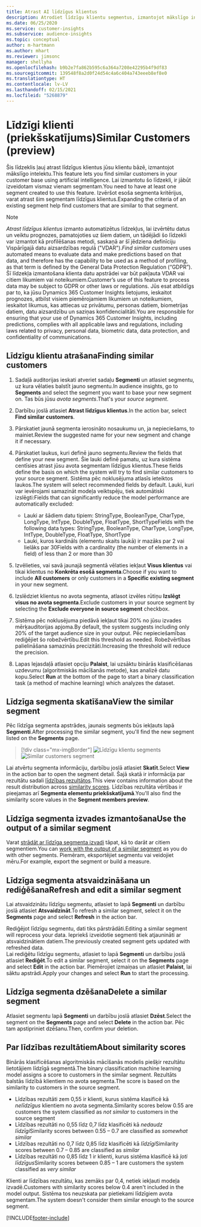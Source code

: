 ```yaml
---
title: Atrast AI līdzīgus klientus
description: Atrodiet līdzīgu klientu segmentus, izmantojot mākslīgo intelektu
ms.date: 06/25/2020
ms.service: customer-insights
ms.subservice: audience-insights
ms.topic: conceptual
author: m-hartmann
ms.author: mhart
ms.reviewer: jimsonc
manager: shellyha
ms.openlocfilehash: b9b2e7fa862b595c6a364a7208e42295b4f9df83
ms.sourcegitcommit: 139548f8a2d0f24d54c4a6c404a743eeeb8ef8e0
ms.translationtype: HT
ms.contentlocale: lv-LV
ms.lasthandoff: 02/15/2021
ms.locfileid: "5268879"
---
```

# <a name="similar-customers-preview"></a><span data-ttu-id="89434-103">Līdzīgi klienti (priekšskatījums)</span><span class="sxs-lookup"><span data-stu-id="89434-103">Similar Customers (preview)</span></span>

<span data-ttu-id="89434-104">Šis līdzeklis ļauj atrast līdzīgus klientus jūsu klientu bāzē, izmantojot mākslīgo intelektu.</span><span class="sxs-lookup"><span data-stu-id="89434-104">This feature lets you find similar customers in your customer base using artificial intelligence.</span></span> <span data-ttu-id="89434-105">Lai izmantotu šo līdzekli, ir jābūt izveidotam vismaz vienam segmentam.</span><span class="sxs-lookup"><span data-stu-id="89434-105">You need to have at least one segment created to use this feature.</span></span> <span data-ttu-id="89434-106">Izvēršot esoša segmenta kritērijus, varat atrast šim segmentam līdzīgus klientus.</span><span class="sxs-lookup"><span data-stu-id="89434-106">Expanding the criteria of an existing segment help find customers that are similar to that segment.</span></span>

> [!NOTE]
> <span data-ttu-id="89434-107">*Atrast līdzīgus klientus* izmanto automatizētus līdzekļus, lai izvērtētu datus un veiktu prognozes, pamatojoties uz šiem datiem, un tādējādi šo līdzekli var izmantot kā profilēšanas metodi, saskaņā ar šī jēdziena definīciju Vispārīgajā datu aizsardzības regulā ("VDAR").</span><span class="sxs-lookup"><span data-stu-id="89434-107">*Find similar customers* uses automated means to evaluate data and make predictions based on that data, and therefore has the capability to be used as a method of profiling, as that term is defined by the General Data Protection Regulation (“GDPR”).</span></span> <span data-ttu-id="89434-108">Šī līdzekļa izmantošana klienta datu apstrādei var būt pakļauta VDAR vai citiem likumiem vai noteikumiem.</span><span class="sxs-lookup"><span data-stu-id="89434-108">Customer’s use of this feature to process data may be subject to GDPR or other laws or regulations.</span></span> <span data-ttu-id="89434-109">Jūs esat atbildīgs par to, ka jūsu Dynamics 365 Customer Insights lietojums, ieskaitot prognozes, atbilst visiem piemērojamiem likumiem un noteikumiem, ieskaitot likumus, kas attiecas uz privātumu, personas datiem, biometrijas datiem, datu aizsardzību un saziņas konfidencialitāti.</span><span class="sxs-lookup"><span data-stu-id="89434-109">You are responsible for ensuring that your use of Dynamics 365 Customer Insights, including predictions, complies with all applicable laws and regulations, including laws related to privacy, personal data, biometric data, data protection, and confidentiality of communications.</span></span>

## <a name="finding-similar-customers"></a><span data-ttu-id="89434-110">Līdzīgu klientu atrašana</span><span class="sxs-lookup"><span data-stu-id="89434-110">Finding similar customers</span></span>

1. <span data-ttu-id="89434-111">Sadaļā auditorijas ieskati atveriet sadaļu **Segmenti** un atlasiet segmentu, uz kura vēlaties balstīt jauno segmentu.</span><span class="sxs-lookup"><span data-stu-id="89434-111">In audience insights, go to **Segments** and select the segment you want to base your new segment on.</span></span> <span data-ttu-id="89434-112">Tas būs jūsu *avota segments*.</span><span class="sxs-lookup"><span data-stu-id="89434-112">That's your *source segment*.</span></span>

1. <span data-ttu-id="89434-113">Darbību joslā atlasiet **Atrast līdzīgus klientus**.</span><span class="sxs-lookup"><span data-stu-id="89434-113">In the action bar, select **Find similar customers**.</span></span>

1. <span data-ttu-id="89434-114">Pārskatiet jaunā segmenta ierosināto nosaukumu un, ja nepieciešams, to mainiet.</span><span class="sxs-lookup"><span data-stu-id="89434-114">Review the suggested name for your new segment and change it if necessary.</span></span>

1. <span data-ttu-id="89434-115">Pārskatiet laukus, kuri definē jauno segmentu.</span><span class="sxs-lookup"><span data-stu-id="89434-115">Review the fields that define your new segment.</span></span> <span data-ttu-id="89434-116">Šie lauki definē pamatu, uz kura sistēma centīsies atrast jūsu avota segmentam līdzīgus klientus.</span><span class="sxs-lookup"><span data-stu-id="89434-116">These fields define the basis on which the system will try to find similar customers to your source segment.</span></span> <span data-ttu-id="89434-117">Sistēma pēc noklusējuma atlasīs ieteiktos laukos.</span><span class="sxs-lookup"><span data-stu-id="89434-117">The system will select recommended fields by default.</span></span>
  <span data-ttu-id="89434-118">Lauki, kuri var ievērojami samazināt modeļa veiktspēju, tiek automātiski izslēgti:</span><span class="sxs-lookup"><span data-stu-id="89434-118">Fields that can significantly reduce the model performance are automatically excluded:</span></span>
  
   - <span data-ttu-id="89434-119">Lauki ar šādiem datu tipiem: StringType, BooleanType, CharType, LongType, IntType, DoubleType, FloatType, ShortType</span><span class="sxs-lookup"><span data-stu-id="89434-119">Fields with the following data types: StringType, BooleanType, CharType, LongType, IntType, DoubleType, FloatType, ShortType</span></span>
   - <span data-ttu-id="89434-120">Lauki, kuros kardināls (elementu skaits laukā) ir mazāks par 2 vai lielāks par 30</span><span class="sxs-lookup"><span data-stu-id="89434-120">Fields with a cardinality (the number of elements in a field) of less than 2 or more than 30</span></span>

1. <span data-ttu-id="89434-121">Izvēlieties, vai savā jaunajā segmentā vēlaties iekļaut **Visus klientus** vai tikai klientus no **Konkrēta esošā segmenta**.</span><span class="sxs-lookup"><span data-stu-id="89434-121">Choose if you want to include **All customers** or only customers in a **Specific existing segment** in your new segment.</span></span>

1. <span data-ttu-id="89434-122">Izslēdziet klientus no avota segmenta, atlasot izvēles rūtiņu **Izslēgt visus no avota segmenta**.</span><span class="sxs-lookup"><span data-stu-id="89434-122">Exclude customers in your source segment by selecting the **Exclude everyone in source segment** checkbox.</span></span>

1. <span data-ttu-id="89434-123">Sistēma pēc noklusējuma piedāvā iekļaut tikai 20% no jūsu izvades mērķauditorijas apjoma.</span><span class="sxs-lookup"><span data-stu-id="89434-123">By default, the system suggests including only 20% of the target audience size in your output.</span></span> <span data-ttu-id="89434-124">Pēc nepieciešamības rediģējiet šo robežvērtību.</span><span class="sxs-lookup"><span data-stu-id="89434-124">Edit this threshold as needed.</span></span> <span data-ttu-id="89434-125">Robežvērtības palielināšana samazinās precizitāti.</span><span class="sxs-lookup"><span data-stu-id="89434-125">Increasing the threshold will reduce the precision.</span></span>

1. <span data-ttu-id="89434-126">Lapas lejasdaļā atlasiet opciju **Palaist**, lai uzsāktu binārās klasificēšanas uzdevumu (algoritmiskās mācīšanās metode), kas analizē datu kopu.</span><span class="sxs-lookup"><span data-stu-id="89434-126">Select **Run** at the bottom of the page to start a binary classification task (a method of machine learning) which analyzes the dataset.</span></span>

## <a name="view-the-similar-segment"></a><span data-ttu-id="89434-127">Līdzīga segmenta skatīšana</span><span class="sxs-lookup"><span data-stu-id="89434-127">View the similar segment</span></span>

<span data-ttu-id="89434-128">Pēc līdzīga segmenta apstrādes, jaunais segments būs iekļauts lapā **Segmenti**.</span><span class="sxs-lookup"><span data-stu-id="89434-128">After processing the similar segment, you'll find the new segment listed on the **Segments** page.</span></span>

> [!div class="mx-imgBorder"]
> <span data-ttu-id="89434-129">![Līdzīgu klientu segments](media/expanded-segment.png "Līdzīgu klientu segments")</span><span class="sxs-lookup"><span data-stu-id="89434-129">![Similar customers segment](media/expanded-segment.png "Similar customers segment")</span></span>

<span data-ttu-id="89434-130">Lai atvērtu segmenta informāciju, darbību joslā atlasiet **Skatīt**.</span><span class="sxs-lookup"><span data-stu-id="89434-130">Select **View** in the action bar to open the segment detail.</span></span> <span data-ttu-id="89434-131">Šajā skatā ir informācija par rezultātu sadali [līdzības rezultātos](#about-similarity-scores).</span><span class="sxs-lookup"><span data-stu-id="89434-131">This view contains information about the result distribution across [similarity scores](#about-similarity-scores).</span></span> <span data-ttu-id="89434-132">Līdzības rezultāta vērtības ir pieejamas arī **Segmenta elementu priekšskatījumā**.</span><span class="sxs-lookup"><span data-stu-id="89434-132">You'll also find the similarity score values in the **Segment members preview**.</span></span>

## <a name="use-the-output-of-a-similar-segment"></a><span data-ttu-id="89434-133">Līdzīga segmenta izvades izmantošana</span><span class="sxs-lookup"><span data-stu-id="89434-133">Use the output of a similar segment</span></span>

<span data-ttu-id="89434-134">Varat [strādāt ar līdzīga segmenta izvadi](segments.md) tāpat, kā to darāt ar citiem segmentiem.</span><span class="sxs-lookup"><span data-stu-id="89434-134">You can [work with the output of a similar segment](segments.md) as you do with other segments.</span></span> <span data-ttu-id="89434-135">Piemēram, eksportējiet segmentu vai veidojiet mēru.</span><span class="sxs-lookup"><span data-stu-id="89434-135">For example, export the segment or build a measure.</span></span>

## <a name="refresh-and-edit-a-similar-segment"></a><span data-ttu-id="89434-136">Līdzīga segmenta atsvaidzināšana un rediģēšana</span><span class="sxs-lookup"><span data-stu-id="89434-136">Refresh and edit a similar segment</span></span>

<span data-ttu-id="89434-137">Lai atsvaidzinātu līdzīgu segmentu, atlasiet to lapā **Segmenti** un darbību joslā atlasiet **Atsvaidzināt**.</span><span class="sxs-lookup"><span data-stu-id="89434-137">To refresh a similar segment, select it on the **Segments** page and select **Refresh** in the action bar.</span></span>

<span data-ttu-id="89434-138">Rediģējot līdzīgu segmentu, dati tiks pārstrādāti.</span><span class="sxs-lookup"><span data-stu-id="89434-138">Editing a similar segment will reprocess your data.</span></span> <span data-ttu-id="89434-139">Iepriekš izveidotie segmenti tiek atjaunināti ar atsvaidzinātiem datiem.</span><span class="sxs-lookup"><span data-stu-id="89434-139">The previously created segment gets updated with refreshed data.</span></span>    
<span data-ttu-id="89434-140">Lai rediģētu līdzīgu segmentu, atlasiet to lapā **Segmenti** un darbību joslā atlasiet **Rediģēt**.</span><span class="sxs-lookup"><span data-stu-id="89434-140">To edit a similar segment, select it on the **Segments** page and select **Edit** in the action bar.</span></span> <span data-ttu-id="89434-141">Piemērojiet izmaiņas un atlasiet **Palaist**, lai sāktu apstrādi.</span><span class="sxs-lookup"><span data-stu-id="89434-141">Apply your changes and select **Run** to start the processing.</span></span>

## <a name="delete-a-similar-segment"></a><span data-ttu-id="89434-142">Līdzīga segmenta dzēšana</span><span class="sxs-lookup"><span data-stu-id="89434-142">Delete a similar segment</span></span>

<span data-ttu-id="89434-143">Atlasiet segmentu lapā **Segmenti** un darbību joslā atlasiet **Dzēst**.</span><span class="sxs-lookup"><span data-stu-id="89434-143">Select the segment on the **Segments** page and select **Delete** in the action bar.</span></span> <span data-ttu-id="89434-144">Pēc tam apstipriniet dzēšanu.</span><span class="sxs-lookup"><span data-stu-id="89434-144">Then, confirm your deletion.</span></span>

## <a name="about-similarity-scores"></a><span data-ttu-id="89434-145">Par līdzības rezultātiem</span><span class="sxs-lookup"><span data-stu-id="89434-145">About similarity scores</span></span>

<span data-ttu-id="89434-146">Binārās klasificēšanas algoritmiskās mācīšanās modelis piešķir rezultātu lietotājiem līdzīgā segmentā.</span><span class="sxs-lookup"><span data-stu-id="89434-146">The binary classification machine learning model assigns a score to customers in the similar segment.</span></span> <span data-ttu-id="89434-147">Rezultāts balstās līdzībā klientiem no avota segmenta.</span><span class="sxs-lookup"><span data-stu-id="89434-147">The score is based on the similarity to customers in the source segment.</span></span>

- <span data-ttu-id="89434-148">Līdzības rezultāti zem 0,55 ir klienti, kurus sistēma klasificē kā *nelīdzīgus* klientiem no avota segmenta.</span><span class="sxs-lookup"><span data-stu-id="89434-148">Similarity scores below 0.55 are customers the system classified as *not similar* to customers in the source segment</span></span>
- <span data-ttu-id="89434-149">Līdzības rezultāti no 0,55 līdz 0,7 līdz klasificēti kā *nedaudz līdzīgi*</span><span class="sxs-lookup"><span data-stu-id="89434-149">Similarity scores between 0.55 – 0.7 are classified as *somewhat similar*</span></span>
- <span data-ttu-id="89434-150">Līdzības rezultāti no 0,7 līdz 0,85 līdz klasificēti kā *līdzīgi*</span><span class="sxs-lookup"><span data-stu-id="89434-150">Similarity scores between 0.7 – 0.85 are classified as *similar*</span></span>
- <span data-ttu-id="89434-151">Līdzības rezultāti no 0,85 līdz 1 ir klienti, kurus sistēma klasificē kā *ļoti līdzīgus*</span><span class="sxs-lookup"><span data-stu-id="89434-151">Similarity scores between 0.85 – 1 are customers the system classified as *very similar*</span></span>

<span data-ttu-id="89434-152">Klienti ar līdzības rezultātu, kas zemāks par 0,4, netiek iekļauti modeļa izvadē.</span><span class="sxs-lookup"><span data-stu-id="89434-152">Customers with similarity scores below 0.4 aren't included in the model output.</span></span> <span data-ttu-id="89434-153">Sistēma tos neuzskata par pietiekami līdzīgiem avota segmentam.</span><span class="sxs-lookup"><span data-stu-id="89434-153">The system doesn't consider them similar enough to the source segment.</span></span>


[!INCLUDE[footer-include](../includes/footer-banner.md)]